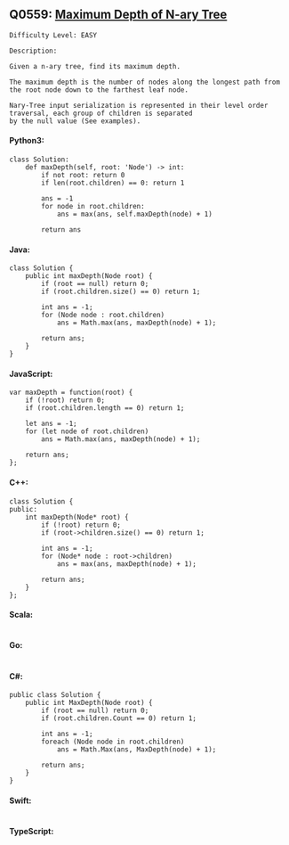 ## Q0559: [Maximum Depth of N-ary Tree](https://leetcode.com/problems/maximum-depth-of-n-ary-tree/)

```
Difficulty Level: EASY
```

```
Description:

Given a n-ary tree, find its maximum depth.

The maximum depth is the number of nodes along the longest path from the root node down to the farthest leaf node.

Nary-Tree input serialization is represented in their level order traversal, each group of children is separated
by the null value (See examples).
```

#### Python3:

```
class Solution:
    def maxDepth(self, root: 'Node') -> int:
        if not root: return 0
        if len(root.children) == 0: return 1

        ans = -1
        for node in root.children:
            ans = max(ans, self.maxDepth(node) + 1)
            
        return ans
```

#### Java:

```
class Solution {
    public int maxDepth(Node root) {
        if (root == null) return 0;
        if (root.children.size() == 0) return 1;

        int ans = -1;
        for (Node node : root.children)
            ans = Math.max(ans, maxDepth(node) + 1);
            
        return ans;
    }
}
```

#### JavaScript:

```
var maxDepth = function(root) {
    if (!root) return 0;
    if (root.children.length == 0) return 1;

    let ans = -1;
    for (let node of root.children)
        ans = Math.max(ans, maxDepth(node) + 1);
            
    return ans;
};
```

#### C++:

```
class Solution {
public:
    int maxDepth(Node* root) {
        if (!root) return 0;
        if (root->children.size() == 0) return 1;

        int ans = -1;
        for (Node* node : root->children)
            ans = max(ans, maxDepth(node) + 1);
            
        return ans;
    }
};
```

#### Scala:

```

```

#### Go:

```

```

#### C#:

```
public class Solution {
    public int MaxDepth(Node root) {
        if (root == null) return 0;
        if (root.children.Count == 0) return 1;

        int ans = -1;
        foreach (Node node in root.children)
            ans = Math.Max(ans, MaxDepth(node) + 1);
            
        return ans;
    }
}
```

#### Swift:

```

```

#### TypeScript:

```

```